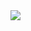 <div style="margin: auto;">
  <img align="center" src="https://github-readme-stats.vercel.app/api?username=lewis-hanson&theme=synthwave&show_icons=true" />
</div>
